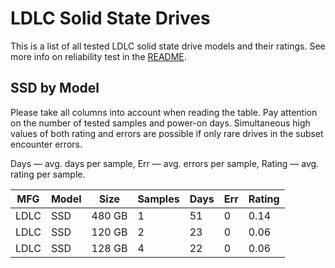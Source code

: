 LDLC Solid State Drives
=======================

This is a list of all tested LDLC solid state drive models and their ratings. See
more info on reliability test in the [README](https://github.com/linuxhw/SMART).

SSD by Model
------------

Please take all columns into account when reading the table. Pay attention on the
number of tested samples and power-on days. Simultaneous high values of both rating
and errors are possible if only rare drives in the subset encounter errors.

Days   — avg. days per sample,
Err    — avg. errors per sample,
Rating — avg. rating per sample.

| MFG       | Model              | Size   | Samples | Days  | Err   | Rating |
|-----------|--------------------|--------|---------|-------|-------|--------|
| LDLC      | SSD                | 480 GB | 1       | 51    | 0     | 0.14   |
| LDLC      | SSD                | 120 GB | 2       | 23    | 0     | 0.06   |
| LDLC      | SSD                | 128 GB | 4       | 22    | 0     | 0.06   |
